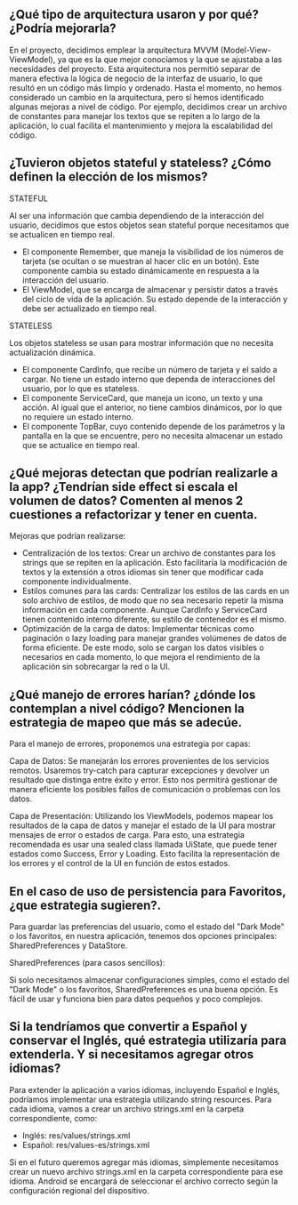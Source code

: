## ¿Qué tipo de arquitectura usaron y por qué? ¿Podría mejorarla?

En el proyecto, decidimos emplear la arquitectura MVVM (Model-View-ViewModel), ya que es la que mejor conocíamos y la que se ajustaba a las necesidades del proyecto. Esta arquitectura nos permitió separar de manera efectiva la lógica de negocio de la interfaz de usuario, lo que resultó en un código más limpio y ordenado.
Hasta el momento, no hemos considerado un cambio en la arquitectura, pero sí hemos identificado algunas mejoras a nivel de código. Por ejemplo, decidimos crear un archivo de constantes para manejar los textos que se repiten a lo largo de la aplicación, lo cual facilita el mantenimiento y mejora la escalabilidad del código.

## ¿Tuvieron objetos stateful y stateless? ¿Cómo definen la elección de los mismos?

STATEFUL

Al ser una información que cambia dependiendo de la interacción del usuario, decidimos que estos objetos sean stateful porque necesitamos que se actualicen en tiempo real.

- El componente Remember, que maneja la visibilidad de los números de tarjeta (se ocultan o se muestran al hacer clic en un botón). Este componente cambia su estado dinámicamente en respuesta a la interacción del usuario.
- El ViewModel, que se encarga de almacenar y persistir datos a través del ciclo de vida de la aplicación. Su estado depende de la interacción y debe ser actualizado en tiempo real.

STATELESS

Los objetos stateless se usan para mostrar información que no necesita actualización dinámica.

- El componente CardInfo, que recibe un número de tarjeta y el saldo a cargar. No tiene un estado interno que dependa de interacciones del usuario, por lo que es stateless.
- El componente ServiceCard, que maneja un icono, un texto y una acción. Al igual que el anterior, no tiene cambios dinámicos, por lo que no requiere un estado interno.
- El componente TopBar, cuyo contenido depende de los parámetros y la pantalla en la que se encuentre, pero no necesita almacenar un estado que se actualice en tiempo real.

## ¿Qué mejoras detectan que podrían realizarle a la app? ¿Tendrían side effect si escala el volumen de datos? Comenten al menos 2 cuestiones a refactorizar y tener en cuenta.
Mejoras que podrían realizarse:

- Centralización de los textos: Crear un archivo de constantes para los strings que se repiten en la aplicación. Esto facilitaría la modificación de textos y la extensión a otros idiomas sin tener que modificar cada componente individualmente.
- Estilos comunes para las cards: Centralizar los estilos de las cards en un solo archivo de estilos, de modo que no sea necesario repetir la misma información en cada componente. Aunque CardInfo y ServiceCard tienen contenido interno diferente, su estilo de contenedor es el mismo.
- Optimización de la carga de datos: Implementar técnicas como paginación o lazy loading para manejar grandes volúmenes de datos de forma eficiente. De este modo, solo se cargan los datos visibles o necesarios en cada momento, lo que mejora el rendimiento de la aplicación sin sobrecargar la red o la UI.

## ¿Qué manejo de errores harían? ¿dónde los contemplan a nivel código? Mencionen la estrategia de mapeo que más se adecúe.
Para el manejo de errores, proponemos una estrategia por capas:

Capa de Datos: Se manejarán los errores provenientes de los servicios remotos. Usaremos try-catch para capturar excepciones y devolver un resultado que distinga entre éxito y error. Esto nos permitirá gestionar de manera eficiente los posibles fallos de comunicación o problemas con los datos.

Capa de Presentación: Utilizando los ViewModels, podemos mapear los resultados de la capa de datos y manejar el estado de la UI para mostrar mensajes de error o estados de carga. Para esto, una estrategia recomendada es usar una sealed class llamada UiState, que puede tener estados como Success, Error y Loading. Esto facilita la representación de los errores y el control de la UI en función de estos estados.

## En el caso de uso de persistencia para Favoritos, ¿que estrategia sugieren?.
Para guardar las preferencias del usuario, como el estado del "Dark Mode" o los favoritos, en nuestra aplicación, tenemos dos opciones principales: SharedPreferences y DataStore.

SharedPreferences (para casos sencillos):

Si solo necesitamos almacenar configuraciones simples, como el estado del "Dark Mode" o los favoritos, SharedPreferences es una buena opción. Es fácil de usar y funciona bien para datos pequeños y poco complejos.

## Si la tendríamos que convertir a Español y conservar el Inglés, qué estrategia utilizaría para extenderla. Y si necesitamos agregar otros idiomas?
Para extender la aplicación a varios idiomas, incluyendo Español e Inglés, podríamos implementar una estrategia utilizando string resources.
Para cada idioma, vamos a crear un archivo strings.xml en la carpeta correspondiente, como:

- Inglés: res/values/strings.xml
- Español: res/values-es/strings.xml

Si en el futuro queremos agregar más idiomas, simplemente necesitamos crear un nuevo archivo strings.xml en la carpeta correspondiente para ese idioma. Android se encargará de seleccionar el archivo correcto según la configuración regional del dispositivo.
